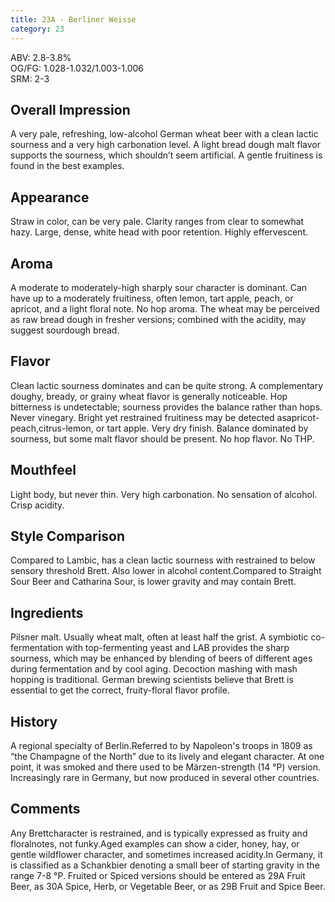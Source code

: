 ```yaml
---
title: 23A - Berliner Weisse
category: 23
---
```


ABV: 2.8-3.8%  
OG/FG: 1.028-1.032/1.003-1.006  
SRM: 2-3  

## Overall Impression
A very pale, refreshing, low-alcohol German wheat beer with a clean lactic sourness and a very high carbonation level. A light bread dough malt flavor supports the sourness, which shouldn’t seem artificial. A gentle fruitiness is found in the best examples.

## Appearance
Straw in color, can be very pale. Clarity ranges from clear to somewhat hazy. Large, dense, white head with poor retention. Highly effervescent.

## Aroma
A moderate to moderately-high sharply sour character is dominant. Can have up to a moderately fruitiness, often lemon, tart apple, peach, or apricot, and a light floral note. No hop aroma. The wheat may be perceived as raw bread dough in fresher versions; combined with the acidity, may suggest sourdough bread.

## Flavor
Clean lactic sourness dominates and can be quite strong. A complementary doughy, bready, or grainy wheat flavor is generally noticeable. Hop bitterness is undetectable; sourness provides the balance rather than hops. Never vinegary. Bright yet restrained fruitiness may be detected asapricot-peach,citrus-lemon, or tart apple. Very dry finish. Balance dominated by sourness, but some malt flavor should be present. No hop flavor. No THP.

## Mouthfeel
Light body, but never thin. Very high carbonation. No sensation of alcohol. Crisp acidity.

## Style Comparison
Compared to Lambic, has a clean lactic sourness with restrained to below sensory threshold Brett. Also lower in alcohol content.Compared to Straight Sour Beer and Catharina Sour, is lower gravity and may contain Brett.

## Ingredients
Pilsner malt. Usually wheat malt, often at least half the grist. A symbiotic co-fermentation with top-fermenting yeast and LAB provides the sharp sourness, which may be enhanced by blending of beers of different ages during fermentation and by cool aging. Decoction mashing with mash hopping is traditional. German brewing scientists believe that Brett is essential to get the correct, fruity-floral flavor profile.

## History
A regional specialty of Berlin.Referred to by Napoleon's troops in 1809 as “the Champagne of the North” due to its lively and elegant character. At one point, it was smoked and there used to be Märzen-strength (14 °P) version. Increasingly rare in Germany, but now produced in several other countries.

## Comments
Any Brettcharacter is restrained, and is typically expressed as fruity and floralnotes, not funky.Aged examples can show a cider, honey, hay, or gentle wildflower character, and sometimes increased acidity.In Germany, it is classified as a Schankbier denoting a small beer of starting gravity in the range 7-8 °P. Fruited or Spiced versions should be entered as 29A Fruit Beer, as 30A Spice, Herb, or Vegetable Beer, or as 29B Fruit and Spice Beer.